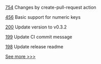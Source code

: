 
[754](https://github.com/hyperledger/aries-agent-test-harness/pull/754) Changes by create-pull-request action

[456](https://github.com/hyperledger-labs/private-data-objects/pull/456) Basic support for numeric keys 

[200](https://github.com/hyperledger/fabric-protos/pull/200) Update version to v0.3.2

[199](https://github.com/hyperledger/fabric-protos/pull/199) Update CI commit message

[198](https://github.com/hyperledger/fabric-protos/pull/198) Update release readme


[See more >>>](https://start-here.hyperledger.org/pull-requests)
